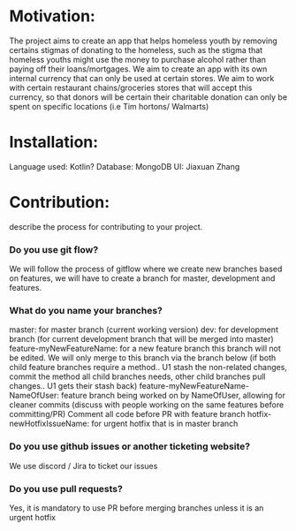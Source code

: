 # Motivation: 
The project aims to create an app that helps homeless youth by removing certains stigmas of donating to the homeless, such as the stigma that homeless youths might use the money to purchase alcohol rather than paying off their loans/mortgages. 
We aim to create an app with its own internal currency that can only be used at certain stores. 
We aim to work with certain restaurant chains/groceries stores that will accept this currency, so that donors will be certain their charitable donation can only be spent on specific locations (i.e Tim hortons/ Walmarts)

# Installation: 
Language used: Kotlin?
Database: MongoDB 
UI: 
Jiaxuan Zhang


# Contribution: 
describe the process for contributing to your project.

### Do you use git flow?
We will follow the process of gitflow where we create new branches based on features, we will have to create a branch for master, development and features.

### What do you name your branches?
master: for master branch (current working version)
dev: for development branch (for current development branch that will be merged into master)
feature-myNewFeatureName: for a new feature branch this branch will not be edited. We will only merge to this branch via the branch below   (if both child feature branches require a method.. U1 stash the non-related changes, commit the method all child branches needs, other child branches pull changes..  U1 gets their stash back)
feature-myNewFeatureName-NameOfUser: feature branch being worked on by NameOfUser, allowing for cleaner commits (discuss with people working on the same features before committing/PR)   Comment all code before PR with feature branch
hotfix-newHotfixIssueName: for urgent hotfix that is in master branch

### Do you use github issues or another ticketing website?
We use discord / Jira to ticket our issues 

### Do you use pull requests?
Yes, it is mandatory to use PR before merging branches unless it is an urgent hotfix

